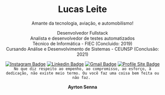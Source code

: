 <div align="center">

# Lucas Leite


Amante da tecnologia, aviação, e automobilismo!

Desenvolvedor Fullstack
<br>
Analista e desenvolvedor de testes automatizados
<br>
Técnico de Informática - FIEC (Concluido: 2019)
<br>
Cursando Análise e Desenvolvimento de Sistemas - CEUNSP (Conclusão: 2021)
<br>

[![Instagram Badge](https://img.shields.io/badge/-@lrleite__-ff0000?style=flat-square&labelColor=ff0000&logo=instagram&logoColor=white&link=https://www.instagram.com/lrleite_/)](https://www.instagram.com/lrleite_/) 
[![Linkedin Badge](https://img.shields.io/badge/-Lucas%20Leite-ff0000?style=flat-square&logo=Linkedin&logoColor=white&link=https://www.linkedin.com/in/lucas-leite-4ab814183/)](https://www.linkedin.com/in/lucas-leite-4ab814183/) 
[![Gmail Badge](https://img.shields.io/badge/-raphaleite.2002@gmail.com-ff0000?style=flat-square&logo=Gmail&logoColor=white&link=mailto:raphaeleite@gmail.com)](mailto:raphaeleite@gmail.com)
[![Profile Site Badge](https://img.shields.io/badge/-My%20Profile%20Website-ff0000?style=flat-square&logoColor=white&link=www.lucasleite.tech)](https://www.lucasleite.tech/)
<br> 
``No que diz respeito ao empenho, ao compromisso, ao esforço, à dedicação, não existe meio termo. Ou você faz uma coisa bem feita ou não faz.
``

**Ayrton Senna**


</div>
